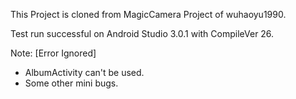This Project is cloned from MagicCamera Project of wuhaoyu1990.

Test run successful on Android Studio 3.0.1 with CompileVer 26.

Note: [Error Ignored]
 - AlbumActivity can't be used.
 - Some other mini bugs.
